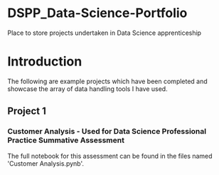 # DSPP_Data-Science-Portfolio
Place to store projects undertaken in Data Science apprenticeship
# Introduction
The following are example projects which have been completed and showcase the array of data handling tools I have used.


## Project 1
### Customer Analysis - Used for Data Science Professional Practice Summative Assessment
The full notebook for this assessment can be found in the files named 'Customer Analysis.pynb'.

